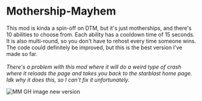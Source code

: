 # Mothership-Mayhem
This mod is kinda a spin-off on DTM, but it's just motherships, and there's 10 abilities to choose from. Each ability has a cooldown time of 15 seconds.
It is also multi-round, so you don't have to rehost every time someone wins. 
The code could definitely be improved, but this is the best version I've made so far. \
\
*There's a problem with this mod where it will do a weird type of crash where it reloads the page and takes you back to the starblast home page. Idk why it does this, so I can't fix it unfortunately.*





![MM GH image new version](https://github.com/seaweed32/Starblast-Mods/assets/132213277/ecc96326-bcf1-4c7a-8ac9-2bb4e70b7c9a)






